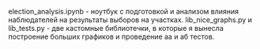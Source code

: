 election_analysis.ipynb - ноутбук с подготовкой и анализом влияния наблюдателей на результаты выборов на участках.
lib_nice_graphs.py и lib_tests.py - две кастомные библиотечки, в которые я вынесла построение больших графиков и проведение аа и аб тестов.

